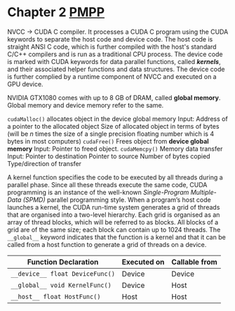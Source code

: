 # Chapter 2 [PMPP](obsidian://open?vault=uni&file=100-days-of-cuda%2FPMPP-3rd-Edition.pdf)
NVCC -> CUDA C compiler. It processes a CUDA C program using the CUDA keywords to separate the host code and device code. The host code is straight ANSI C code, which is further compiled with the host's standard C/C++ compilers and is run as a traditional CPU process. The device code is marked with CUDA keywords for data parallel functions, called ***kernels***, and their associated helper functions and data structures. The device code is further complied by a runtime component of NVCC and executed on a GPU device. 

NVIDIA GTX1080 comes with up to 8 GB of DRAM, called **global memory**. Global memory and device memory refer to the same. 

`cudaMalloc()`
	allocates object in the device global memory
	Input:
		Address of a pointer to the allocated object
		Size of allocated object in terms of bytes (will be *n* times the size of a single precision floating number which is 4 bytes in most computers)
`cudaFree()`
	Frees object from **device global memory**
	Input:
		Pointer to freed object.
`cudaMemcpy()`
	Memory data transfer
	Input:
		Pointer to destination
		Pointer to source
		Number of bytes copied
		Type/direction of transfer

A kernel function specifies the code to be executed by all threads during a parallel phase. Since all these threads execute the same code, CUDA programming is an instance of the well-known *Single-Program Multiple-Data (SPMD)* parallel programming style. When a program’s host code launches a kernel, the CUDA run-time system generates a grid of threads that are organised into a two-level hierarchy. Each grid is organised as an array of thread blocks, which will be referred to as blocks. All blocks of a grid are of the same size; each block can contain up to 1024 threads.
The `__global__` keyword indicates that the function is a kernel and that it can be called from a host function to generate a grid of threads on a device.

| Function Declaration             | Executed on | Callable from |
|----------------------------------|------------|---------------|
| `__device__ float DeviceFunc()`  | Device     | Device        |
| `__global__ void KernelFunc()`   | Device     | Host          |
| `__host__ float HostFunc()`      | Host       | Host          |

